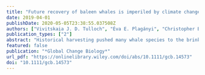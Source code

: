 ```yaml
---
title: "Future recovery of baleen whales is imperiled by climate change"
date: 2019-04-01
publishDate: 2020-05-05T23:38:55.037508Z
authors: ["Vivitskaia J. D. Tulloch", "Éva E. Plagányi", "Christopher Brown", "Anthony J. Richardson", "Richard Matear"]
publication_types: ["2"]
abstract: "Historical harvesting pushed many whale species to the brink of extinction. Although most Southern Hemisphere populations are slowly recovering, the influence of future climate change on their recovery remains unknown. We investigate the impacts of two anthropogenic pressures—historical commercial whaling and future climate change—on populations of baleen whales (blue, fin, humpback, Antarctic minke, southern right) and their prey (krill and copepods) in the Southern Ocean. We use a climate–biological coupled “Model of Intermediate Complexity for Ecosystem Assessments” (MICE) that links krill and whale population dynamics with climate change drivers, including changes in ocean temperature, primary productivity and sea ice. Models predict negative future impacts of climate change on krill and all whale species, although the magnitude of impacts on whales differs among populations. Despite initial recovery from historical whaling, models predict concerning declines under climate change, even local extinctions by 2100, for Pacific populations of blue, fin and southern right whales, and Atlantic/Indian fin and humpback whales. Predicted declines were a consequence of reduced prey (copepods/krill) from warming and increasing interspecific competition between whale species. We model whale population recovery under an alternative scenario whereby whales adapt their migratory patterns to accommodate changing sea ice in the Antarctic and a shifting prey base. Plasticity in range size and migration was predicted to improve recovery for ice‐associated blue and minke whales. Our study highlights the need for ongoing protection to help depleted whale populations recover, as well as local management to ensure the krill prey base remains viable, but this may have limited success without immediate action to reduce emissions."
featured: false
publication: "*Global Change Biology*"
url_pdf: "https://onlinelibrary.wiley.com/doi/abs/10.1111/gcb.14573"
doi: "10.1111/gcb.14573"
---
```


